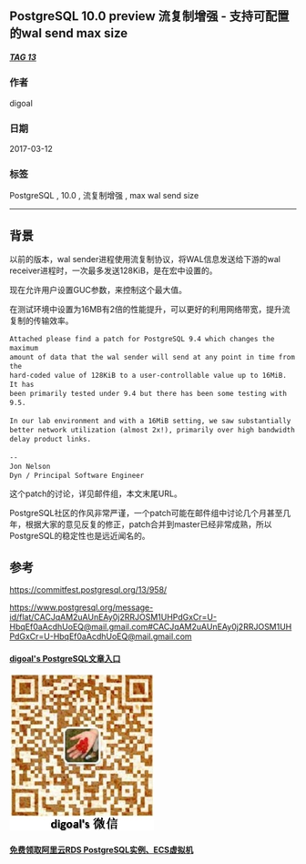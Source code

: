 ## PostgreSQL 10.0 preview 流复制增强 - 支持可配置的wal send max size  
##### [TAG 13](../class/13.md)
                                      
### 作者                                                                                   
digoal                                 
                                        
### 日期                                   
2017-03-12                                  
                                    
### 标签                                 
PostgreSQL , 10.0 , 流复制增强 , max wal send size  
                                      
----                                
                                         
## 背景               
以前的版本，wal sender进程使用流复制协议，将WAL信息发送给下游的wal receiver进程时，一次最多发送128KiB，是在宏中设置的。  
  
现在允许用户设置GUC参数，来控制这个最大值。  
  
在测试环境中设置为16MB有2倍的性能提升，可以更好的利用网络带宽，提升流复制的传输效率。  
      
```      
Attached please find a patch for PostgreSQL 9.4 which changes the maximum  
amount of data that the wal sender will send at any point in time from the  
hard-coded value of 128KiB to a user-controllable value up to 16MiB. It has  
been primarily tested under 9.4 but there has been some testing with 9.5.  
  
In our lab environment and with a 16MiB setting, we saw substantially  
better network utilization (almost 2x!), primarily over high bandwidth  
delay product links.  
  
--   
Jon Nelson  
Dyn / Principal Software Engineer  
```        
  
这个patch的讨论，详见邮件组，本文末尾URL。  
  
PostgreSQL社区的作风非常严谨，一个patch可能在邮件组中讨论几个月甚至几年，根据大家的意见反复的修正，patch合并到master已经非常成熟，所以PostgreSQL的稳定性也是远近闻名的。  
        
## 参考        
https://commitfest.postgresql.org/13/958/  
  
https://www.postgresql.org/message-id/flat/CACJqAM2uAUnEAy0j2RRJOSM1UHPdGxCr=U-HbqEf0aAcdhUoEQ@mail.gmail.com#CACJqAM2uAUnEAy0j2RRJOSM1UHPdGxCr=U-HbqEf0aAcdhUoEQ@mail.gmail.com  
  
  
  
  
  
  
  
  
  
  
  
  
  
  
  
#### [digoal's PostgreSQL文章入口](https://github.com/digoal/blog/blob/master/README.md "22709685feb7cab07d30f30387f0a9ae")
  
  
![digoal's weixin](../pic/digoal_weixin.jpg "f7ad92eeba24523fd47a6e1a0e691b59")
  
  
  
  
  
  
  
  
#### [免费领取阿里云RDS PostgreSQL实例、ECS虚拟机](https://www.aliyun.com/database/postgresqlactivity "57258f76c37864c6e6d23383d05714ea")
  
